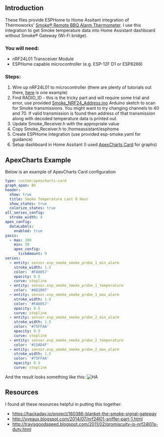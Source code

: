 ## Introduction

These files provide ESPHome to Home Assitant integration of Thermoworks' [Smoke® Remote BBQ Alarm Thermometer](https://www.thermoworks.com/smoke/). I use this integration to get Smoke temperature data into Home Assistant dashboard without Smoke® Gateway (Wi-Fi bridge).

### You will need:
- nRF24L01 Transceiver Module
- ESPHome capable microcontroller (e.g. ESP-12F D1 or ESP8266)

### Steps:
1. Wire up nRF24L01 to microcontroller (there are plenty of tutorials out there, [here](https://projecthub.arduino.cc/tmekinyan/how-to-use-the-nrf24l01-module-with-arduino-813957) is one example)
2. Find RADIO_ID - this is the tricky part and will require some trial and error, use provided [Smoke_NRF24_Address.ino](https://github.com/stefslon/esphome-thermoworks-smoke/blob/main/Smoke_NRF24_Address.ino) Arduino sketch to scan for Smoke transmissions. You might want to try changing channels to 40 and 70. If valid transmission is found then address of that transmission along with decoded temperature data is printed out.
3. Update Smoke_Receiver.h with the appropriate value
4. Copy Smoke_Receiver.h to /homeassistant/esphome
5. Create ESPHome integration (use provided esp-smoke.yaml for guidance)
6. Setup dashboard in Home Assitant (I used [ApexCharts Card](https://github.com/RomRider/apexcharts-card) for graphs)

## ApexCharts Example
Below is an example of ApexCharts Card configuration

```yaml
type: custom:apexcharts-card
graph_span: 8h
header:
  show: true
  title: Smoke Temperature Last 8 Hour
  show_states: true
  colorize_states: true
all_series_config:
  stroke_width: 4
apex_config:
  dataLabels:
    enabled: true
yaxis:
  - max: 300
    min: 30
    apex_config:
      tickAmount: 9
series:
  - entity: sensor.esp_smoke_smoke_probe_1_min_alarm
    stroke_width: 1.5
    color: '#FA6057'
    opacity: 0.5
    curve: stepline
  - entity: sensor.esp_smoke_smoke_probe_1_temperature
    color: '#AD1007'
  - entity: sensor.esp_smoke_smoke_probe_1_max_alarm
    stroke_width: 1.5
    color: '#FA6057'
    opacity: 0.5
    curve: stepline
  - entity: sensor.esp_smoke_smoke_probe_2_min_alarm
    stroke_width: 1.5
    color: '#75FFAA'
    opacity: 0.5
    curve: stepline
  - entity: sensor.esp_smoke_smoke_probe_2_temperature
    color: '#15AD4F'
  - entity: sensor.esp_smoke_smoke_probe_2_max_alarm
    stroke_width: 1.5
    color: '#75FFAA'
    opacity: 0.5
    curve: stepline
```

And the result looks something like this:
![HA](https://github.com/stefslon/esphome-thermoworks-smoke/assets/2256156/e78d3913-6996-467f-bd00-7663fb4b56d3)



## Resources

I found all these resources helpful in putting this together:

- https://hackaday.io/project/160386-blanket-the-smoke-signal-gateway
- http://yveaux.blogspot.com/2014/07/nrf24l01-sniffer-part-1.html
- http://travisgoodspeed.blogspot.com/2011/02/promiscuity-is-nrf24l01s-duty.html

